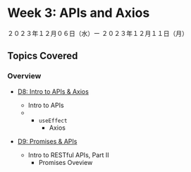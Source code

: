 # Week 3: APIs and Axios

２０２３年１２月０６日（水）ー ２０２３年１２月１１日（月）

## Topics Covered

### Overview

- [D8: Intro to APIs & Axios](Lecture-Code/D8-Intro_to_APIs/)
    - Intro to APIs
    - - `useEffect`
        - Axios

- [D9: Promises & APIs](Lecture-Code/D9-Promises_APIs_and_Axios/)
    - Intro to RESTful APIs, Part II
        - Promises Oveview